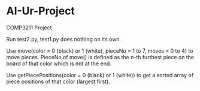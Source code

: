 # AI-Ur-Project

COMP3211 Project

Run test2.py, test1.py does nothing on its own.

Use move(color = 0 (black) or 1 (white), pieceNo = 1 to 7, moves = 0 to 4) to move pieces.
PieceNo of move() is defined as the n-th furthest piece on the board of that color which is not at the end.

Use getPiecePositions(color = 0 (black) or 1 (white)) to get a sorted array of piece positions of that color (largest first).